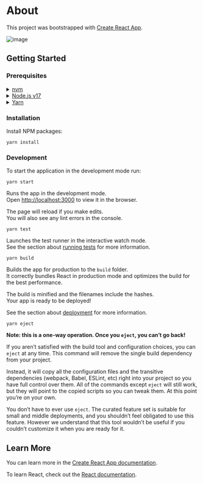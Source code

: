 # About

This project was bootstrapped with [Create React App](https://github.com/facebook/create-react-app).

![image](https://user-images.githubusercontent.com/23036679/217616217-9c287863-39a8-4c80-856a-317b3cbcc5de.png)



## Getting Started

### Prerequisites

<details>
  <summary><a href="https://github.com/nvm-sh/nvm">nvm</a></summary>

  ```shell
  brew install nvm
  ```

</details>
<details>
  <summary><a href="https://nodejs.org/en/">Node.js v17</a></summary>

  ```shell
  nvm install v17.4.0
  ```

</details>
<details>
  <summary><a href="https://yarnpkg.com/">Yarn</a></summary>

  ```shell
  npm install --global yarn
  ```

</details>

### Installation

Install NPM packages:

```shell
yarn install
```

### Development

To start the application in the development mode run:

```shell
yarn start
```

Runs the app in the development mode.\
Open [http://localhost:3000](http://localhost:3000) to view it in the browser.

The page will reload if you make edits.\
You will also see any lint errors in the console.

```shell
yarn test
```

Launches the test runner in the interactive watch mode.\
See the section about [running tests](https://facebook.github.io/create-react-app/docs/running-tests) for more information.

```shell
yarn build
```

Builds the app for production to the `build` folder.\
It correctly bundles React in production mode and optimizes the build for the best performance.

The build is minified and the filenames include the hashes.\
Your app is ready to be deployed!

See the section about [deployment](https://facebook.github.io/create-react-app/docs/deployment) for more information.

```shell
yarn eject
```

**Note: this is a one-way operation. Once you `eject`, you can’t go back!**

If you aren’t satisfied with the build tool and configuration choices, you can `eject` at any time. This command will remove the single build dependency from your project.

Instead, it will copy all the configuration files and the transitive dependencies (webpack, Babel, ESLint, etc) right into your project so you have full control over them. All of the commands except `eject` will still work, but they will point to the copied scripts so you can tweak them. At this point you’re on your own.

You don’t have to ever use `eject`. The curated feature set is suitable for small and middle deployments, and you shouldn’t feel obligated to use this feature. However we understand that this tool wouldn’t be useful if you couldn’t customize it when you are ready for it.

## Learn More

You can learn more in the [Create React App documentation](https://facebook.github.io/create-react-app/docs/getting-started).

To learn React, check out the [React documentation](https://reactjs.org/).
